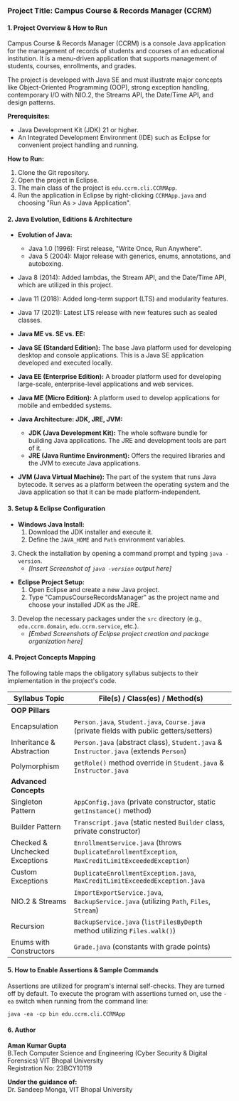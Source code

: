 ### Project Title: Campus Course & Records Manager (CCRM)

#### 1. Project Overview & How to Run

Campus Course & Records Manager (CCRM) is a console Java application for the management of records of students and courses of an educational institution. It is a menu-driven application that supports management of students, courses, enrollments, and grades.

The project is developed with Java SE and must illustrate major concepts like Object-Oriented Programming (OOP), strong exception handling, contemporary I/O with NIO.2, the Streams API, the Date/Time API, and design patterns.

**Prerequisites:**
* Java Development Kit (JDK) 21 or higher.
* An Integrated Development Environment (IDE) such as Eclipse for convenient project handling and running.

**How to Run:**
1. Clone the Git repository.
2. Open the project in Eclipse.
3. The main class of the project is `edu.ccrm.cli.CCRMApp`.
4. Run the application in Eclipse by right-clicking `CCRMApp.java` and choosing "Run As > Java Application".

#### 2. Java Evolution, Editions & Architecture

* **Evolution of Java:**
    * Java 1.0 (1996): First release, "Write Once, Run Anywhere".
    * Java 5 (2004): Major release with generics, enums, annotations, and autoboxing.
* Java 8 (2014): Added lambdas, the Stream API, and the Date/Time API, which are utilized in this project.
* Java 11 (2018): Added long-term support (LTS) and modularity features.
* Java 17 (2021): Latest LTS release with new features such as sealed classes.

* **Java ME vs. SE vs. EE:**
* **Java SE (Standard Edition):** The base Java platform used for developing desktop and console applications. This is a Java SE application developed and executed locally.
* **Java EE (Enterprise Edition):** A broader platform used for developing large-scale, enterprise-level applications and web services.
* **Java ME (Micro Edition):** A platform used to develop applications for mobile and embedded systems.

* **Java Architecture: JDK, JRE, JVM:**
    * **JDK (Java Development Kit):** The whole software bundle for building Java applications. The JRE and development tools are part of it.
    * **JRE (Java Runtime Environment):** Offers the required libraries and the JVM to execute Java applications.
* **JVM (Java Virtual Machine):** The part of the system that runs Java bytecode. It serves as a platform between the operating system and the Java application so that it can be made platform-independent.

#### 3. Setup & Eclipse Configuration

* **Windows Java Install:**
    1. Download the JDK installer and execute it.
    2. Define the `JAVA_HOME` and `Path` environment variables.
3.  Check the installation by opening a command prompt and typing `java -version`.
    * *[Insert Screenshot of `java -version` output here]*

* **Eclipse Project Setup:**
    1.  Open Eclipse and create a new Java project.
    2.  Type "CampusCourseRecordsManager" as the project name and choose your installed JDK as the JRE.
3.  Develop the necessary packages under the `src` directory (e.g., `edu.ccrm.domain`, `edu.ccrm.service`, etc.).
    * *[Embed Screenshots of Eclipse project creation and package organization here]*

#### 4. Project Concepts Mapping

The following table maps the obligatory syllabus subjects to their implementation in the project's code.

| Syllabus Topic | File(s) / Class(es) / Method(s) |
|---|---|
| **OOP Pillars** | |
| Encapsulation | `Person.java`, `Student.java`, `Course.java` (private fields with public getters/setters) |
| Inheritance & Abstraction | `Person.java` (abstract class), `Student.java` & `Instructor.java` (extends `Person`) |
| Polymorphism | `getRole()` method override in `Student.java` & `Instructor.java` |
| **Advanced Concepts** |
| Singleton Pattern | `AppConfig.java` (private constructor, static `getInstance()` method) |
| Builder Pattern | `Transcript.java` (static nested `Builder` class, private constructor) |
| Checked & Unchecked Exceptions | `EnrollmentService.java` (throws `DuplicateEnrollmentException`, `MaxCreditLimitExceededException`) |
| Custom Exceptions | `DuplicateEnrollmentException.java`, `MaxCreditLimitExceededException.java` |
| NIO.2 & Streams | `ImportExportService.java`, `BackupService.java` (utilizing `Path`, `Files`, `Stream`) |
| Recursion | `BackupService.java` (`listFilesByDepth` method utilizing `Files.walk()`) |
| Enums with Constructors | `Grade.java` (constants with grade points)

#### 5. How to Enable Assertions & Sample Commands

Assertions are utilized for program's internal self-checks. They are turned off by default.
To execute the program with assertions turned on, use the `-ea` switch when running from the command line:

`java -ea -cp bin edu.ccrm.cli.CCRMApp`


#### 6. Author
**Aman Kumar Gupta**  
B.Tech Computer Science and Engineering (Cyber Security & Digital Forensics) 
VIT Bhopal University  
Registration No: 23BCY10119

**Under the guidance of:**  
Dr. Sandeep Monga, VIT Bhopal University
